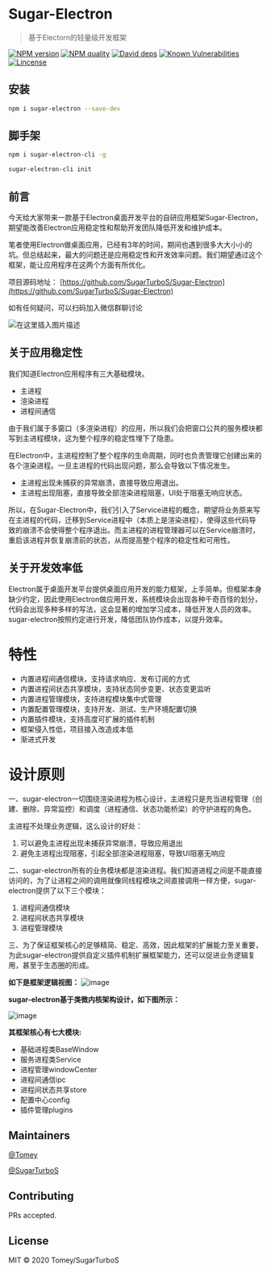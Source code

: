 # Sugar-Electron

> 基于Electorn的轻量级开发框架

[![NPM version][npm-image]][npm-url]
[![NPM quality][quality-image]][quality-url]
[![David deps][david-image]][david-url]
[![Known Vulnerabilities][vulnerabilities-image]][vulnerabilities-url]
[![Lincense][lincense-image]][lincense-url]

[npm-image]: https://img.shields.io/npm/v/sugar-electron?style=flat-square
[npm-url]: https://www.npmjs.com/package/sugar-electron
[quality-image]: https://npm.packagequality.com/shield/sugar-electron.svg
[quality-url]: http://packagequality.com/#?package=sugar-electron
[david-image]: https://img.shields.io/david/SugarTeam/Sugar-Electron
[david-url]: https://david-dm.org/SugarTeam/Sugar-Electron
[vulnerabilities-image]: https://img.shields.io/snyk/vulnerabilities/github/SugarTeam/Sugar-Electron?style=flat-square
[vulnerabilities-url]: https://app.snyk.io/org/sugarteam/project/a50b5a82-6b37-4494-8138-7355dbb57d2a?action=retest&success=true&result=RETESTED
[lincense-image]: https://img.shields.io/github/license/SugarTeam/Sugar-Electron?style=flat-square
[lincense-url]: https://github.com/SugarTeam/Sugar-Electron/blob/master/LICENSE

## 安装

```bash
npm i sugar-electron --save-dev
```

## 脚手架

```bash
npm i sugar-electron-cli -g

sugar-electron-cli init
```

## 前言
今天给大家带来一款基于Electron桌面开发平台的自研应用框架Sugar-Electron，期望能改善Electron应用稳定性和帮助开发团队降低开发和维护成本。

笔者使用Electron做桌面应用，已经有3年的时间，期间也遇到很多大大小小的坑。但总结起来，最大的问题还是应用稳定性和开发效率问题。我们期望通过这个框架，能让应用程序在这两个方面有所优化。

项目源码地址：
[https://github.com/SugarTurboS/Sugar-Electron](https://github.com/SugarTurboS/Sugar-Electron)

如有任何疑问，可以扫码加入微信群聊讨论

![在这里插入图片描述](https://img-blog.csdnimg.cn/20200812140641160.png?x-oss-process=image/watermark,type_ZmFuZ3poZW5naGVpdGk,shadow_10,text_aHR0cHM6Ly9ibG9nLmNzZG4ubmV0L0ZvcmV2ZXJDamw=,size_16,color_FFFFFF,t_70#pic_center)


## 关于应用稳定性

我们知道Electron应用程序有三大基础模块。
- 主进程
- 渲染进程
- 进程间通信

由于我们属于多窗口（多渲染进程）的应用，所以我们会把窗口公共的服务模块都写到主进程模块，这为整个程序的稳定性埋下了隐患。

在Electron中，主进程控制了整个程序的生命周期，同时也负责管理它创建出来的各个渲染进程。一旦主进程的代码出现问题，那么会导致以下情况发生。
- 主进程出现未捕获的异常崩溃，直接导致应用退出。
- 主进程出现阻塞，直接导致全部渲染进程阻塞，UI处于阻塞无响应状态。

所以，在Sugar-Electron中，我们引入了Service进程的概念，期望将业务原来写在主进程的代码，迁移到Service进程中（本质上是渲染进程），使得这些代码导致的崩溃不会使得整个程序退出。而主进程的进程管理器可以在Service崩溃时，重启该进程并恢复崩溃前的状态，从而提高整个程序的稳定性和可用性。

## 关于开发效率低

Electron属于桌面开发平台提供桌面应用开发的能力框架，上手简单。但框架本身缺少约定，因此使用Electron做应用开发，系统模块会出现各种千奇百怪的划分，代码会出现多种多样的写法，这会显著的增加学习成本，降低开发人员的效率。sugar-electron按照约定进行开发，降低团队协作成本，以提升效率。

# 特性

- 内置进程间通信模块，支持请求响应、发布订阅的方式
- 内置进程间状态共享模块，支持状态同步变更、状态变更监听
- 内置进程管理模块，支持进程模块集中式管理
- 内置配置管理模块，支持开发、测试、生产环境配置切换
- 内置插件模块，支持高度可扩展的插件机制
- 框架侵入性低，项目接入改造成本低
- 渐进式开发


# 设计原则

一、sugar-electron一切围绕渲染进程为核心设计，主进程只是充当进程管理（创建、删除、异常监控）和调度（进程通信、状态功能桥梁）的守护进程的角色。

主进程不处理业务逻辑，这么设计的好处：

1. 可以避免主进程出现未捕获异常崩溃，导致应用退出
1. 避免主进程出现阻塞，引起全部渲染进程阻塞，导致UI阻塞无响应

二、sugar-electron所有的业务模块都是渲染进程。我们知道进程之间是不能直接访问的，为了让进程之间的调用就像同线程模块之间直接调用一样方便，sugar-electron提供了以下三个模块：

1. 进程间通信模块
1. 进程间状态共享模块
1. 进程管理模块

三、为了保证框架核心的足够精简、稳定、高效，因此框架的扩展能力至关重要，为此sugar-electron提供自定义插件机制扩展框架能力，还可以促进业务逻辑复用，甚至于生态圈的形成。


**如下是框架逻辑视图：**
![image](https://imgconvert.csdnimg.cn/aHR0cHM6Ly9zdG9yZS1nMS5zZWV3by5jb20vZWFzaWNsYXNzLXB1YmxpYy9lYmU0Yzc2NjBmOTA0ZWQzYjAxY2RlMTAyNjIyMDYxNg?x-oss-process=image/format,png)

**sugar-electron基于类微内核架构设计，如下图所示：**

![image](https://imgconvert.csdnimg.cn/aHR0cHM6Ly9zdG9yZS1nMS5zZWV3by5jb20vZWFzaWNsYXNzLXB1YmxpYy84ZTVjNzY2NWY1NmE0ODRmOWQ4OGExNWIyZDQ2MzgxNA?x-oss-process=image/format,png)

**其框架核心有七大模块:**
- 基础进程类BaseWindow
- 服务进程类Service
- 进程管理windowCenter
- 进程间通信ipc
- 进程间状态共享store
- 配置中心config
- 插件管理plugins

## Maintainers

[@Tomey](https://github.com/954053260)

[@SugarTurboS](https://github.com/SugarTurboS)

## Contributing

PRs accepted.

## License

MIT © 2020 Tomey/SugarTurboS